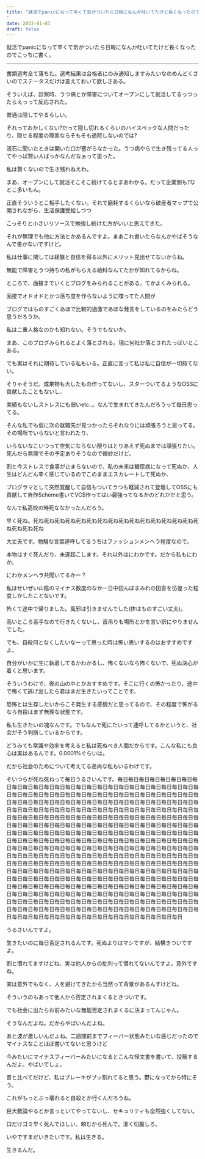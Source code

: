 ```yaml
---
title: "就活でpanicになって辛くて気がついたら日報になんか吐いてたけど長くなったのでこっちに書く。
"
date: 2022-01-03
draft: false
---
```

就活でpanicになって辛くて気がついたら日報になんか吐いてたけど長くなったのでこっちに書く。



---



書類選考全て落ちた。選考結果は合格者にのみ通知しますみたいなのめんどくさいのでステータスだけは変えておいて欲しさある。



そういえば、診察時、うつ病とか障害についてオープンにして就活してるっつったらえっって反応された。



普通は隠してやるらしい。



それっておかしくない?だって隠し切れるくらいのハイスペックな人間だったり、隠せる程度の障害ならそもそも通院しないのでは?



流石に聞いたときは開いた口が塞がらなかった。うつ病やらで生き残ってる人ってやっぱ賢い人ばっかなんだなぁって思った。



私は賢くないので生き残れねえわ。



まあ、オープンにして就活そこそこ続けてるとまあわかる。だって企業側もｱなとこ多いもん。



正直そういうとこ相手したくない。それで磨耗するくらいなら破産者マップで公開されながら、生活保護受給しつつ



こっそりと小さいリソースで勉強し続けた方がいいと思えてきた。



それが無理でも他に方法とかあるんですよ。まあこれ書いたらなんかやばそうなんで書かないですけど。



私は仕事に関しては経験と自信を得る以外にメリット見出せてないからね。



無能で障害とうつ持ちの私がもらえる給料なんてたかが知れてるからね。



ところで、面接までいくとブログをみられることがある。てかよくみられる。



面接でオドオドとかつ落ち度を作らないように喋ってた人間が



ブログではものすごくあほで比較的過激であほな発言をしているのをみたらどう思うだろうか。



私は二重人格なのかも知れない。そうでもないか。



まあ、このブログみられるとよく落とされる。現に何社か落とされたっぽいとこある。



でも実はそれに期待している私もいる。正直に言って私は私に自信が一切持てない。



そりゃそうだ。成果物も大したもの作ってないし、スターついてるようなOSSに貢献したこともないし、



実績もないしストレスにも弱いetc..。なんで生まれてきたんだろうって毎日思ってる。



そんな私でも仮に次の就職先が見つかったらそれなりには頑張ろうと思ってる。その場所でいらないと言われたり、



いらないなこいつって空気にならない限りはとりあえず死ぬまでは頑張りたい。死んだら無理でその予定ありそうなので微妙だけど。



割と今ストレスで食事が止まらないので、私の未来は糖尿病になって死ぬか、人生はどんどん辛く感じているのでこのままエスカレートして死ぬか、



プログラマとして突然覚醒して自信もついてうつも軽減されて登壇してOSSにも貢献して自作Scheme書いてVCS作ってはい最強ってなるかのどれかだと思う。



なんで私高校の時死ななかったんだろう。



早く死ね。死ね死ね死ね死ね死ね死ね死ね死ね死ね死ね死ね死ね死ね死ね死ね死ね死ね死ね死ね



大丈夫です。物騒な言葉連呼してるうちはファッションメンヘラ程度なので。



本物はすぐ死んだり、未遂起こします。それ以外はにわかです。だから私もにわか。



にわかメンヘラ共聞いてるかー？



私はせいぜい山陰のマイナス数度のなか一日中田んぼまみれの田舎を彷徨った程度しかしたことないです。



怖くて途中で帰りました。風邪は引きませんでした(体はものすごい丈夫)。



高いところ苦手なので行きたくないし、首吊りも場所とかを言い訳にやりませんでした。



でも、自殺何となくしたいなーって思った時は怖い思いするのはおすすめですよ。



自分がいかに生に執着してるかわかるし、怖くないなら怖くないで、死ぬ決心が着くと思います。



そういうわけで、夜の山の中とかおすすめです。そこに行くの怖かったり、途中で怖くて逃げ出したら君はまだ生きたいってことです。



恐怖とは生存したいからこそ発生する感情だと思ってるので、その程度で怖がるなら自殺はまず無理な状態です。



私も生きたいの塊なんです。でもなんで死にたいって連呼してるかというと、社会がそう判断しているからです。



どうみても常識や効率を考えると私は死ぬべき人間だからです。こんな私にも良心は実はあるんです。0.0001%ぐらいは。



だから社会のためについて考えてる高尚な私もいるわけです。



そいつらが死ね死ねって毎日うるさいんです。毎日毎日毎日毎日毎日毎日毎日毎日毎日毎日毎日毎日毎日毎日毎日毎日毎日毎日毎日毎日毎日毎日毎日毎日毎日毎日毎日毎日毎日毎日毎日毎日毎日毎日毎日毎日毎日毎日毎日毎日毎日毎日毎日毎日毎日毎日毎日毎日毎日毎日毎日毎日毎日毎日毎日毎日毎日毎日毎日毎日毎日毎日毎日毎日毎日毎日毎日毎日毎日毎日毎日毎日毎日毎日毎日毎日毎日毎日毎日毎日毎日毎日毎日毎日毎日毎日毎日毎日毎日毎日毎日毎日毎日毎日毎日毎日毎日毎日毎日毎日毎日毎日毎日毎日毎日毎日毎日毎日毎日毎日毎日毎日毎日毎日毎日毎日毎日毎日毎日毎日毎日毎日毎日毎日毎日毎日毎日毎日毎日毎日毎日毎日毎日毎日毎日毎日毎日毎日毎日毎日毎日毎日毎日毎日毎日毎日毎日毎日毎日毎日毎日毎日毎日毎日毎日毎日毎日毎日毎日毎日毎日毎日毎日毎日毎日毎日毎日毎日毎日毎日毎日毎日毎日毎日毎日毎日毎日毎日毎日毎日毎日毎日毎日毎日毎日毎日毎日毎日毎日毎日毎日毎日毎日毎日毎日毎日毎日毎日毎日毎日毎日毎日毎日毎日毎日毎日毎日毎日毎日毎日毎日毎日毎日毎日毎日毎日毎日毎日毎日毎日毎日毎日毎日毎日毎日毎日毎日毎日毎日毎日毎日毎日毎日毎日毎日毎日毎日毎日毎日毎日毎日毎日毎日毎日毎日毎日毎日毎日毎日毎日毎日毎日毎日毎日毎日毎日毎日毎日毎日毎日毎日毎日毎日毎日毎日毎日毎日毎日毎日毎日毎日毎日毎日毎日毎日毎日毎日毎日毎日毎日毎日毎日毎日毎日毎日毎日毎日毎日毎日毎日毎日毎日毎日毎日毎日毎日毎日毎日毎日毎日毎日毎日毎日毎日毎日毎日毎日毎日毎日毎日毎日毎日毎日毎日毎日毎日毎日毎日毎日毎日毎日毎日毎日毎日毎日毎日毎日毎日毎日毎日



うるさいんですよ。



生きたいのに毎日否定されるんです。死ぬよりはマシですが、結構きついですよ。



割と慣れてますけどね、実は他人からの批判って慣れてないんですよ。意外ですね。



実は意外でもなく、人を避けてきたから当然って背景があるんすけどね。



そういうのもあって他人から否定されまくるときついです。



でも社会に出たらお前みたいな無能否定されまくるに決まってんじゃん。



そうなんだよね。だからやばいんだよね。



あと波が激しいんだよね。二週間前までフィーバー状態みたいな感じだったのでマイナスなことほぼ書いてないと思うけど



今みたいにマイナスフィーバーみたいになるとこんな怪文書を書いて、投稿するんだよ。やばいでしょ。



昔と比べてだけど、私はブレーキがブッ割れてると思う。鬱になってから特にそう。



これがもっとぶっ壊れると自殺とか行くんだろうね。



巨大数論やるとか言っといてやってないし、セキュリティも全然強くしてない。



口だけゴミ早く死んでほしい。頼むから死んで。潔く切腹しろ。



いやですまだいきたいです。私は生きる。



生きるんだ。
